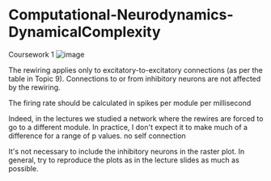 # Computational-Neurodynamics-DynamicalComplexity
Coursework 1
![image](https://github.com/user-attachments/assets/9785f8f5-ab07-4792-8764-2f2d30bc3934)


The rewiring applies only to excitatory-to-excitatory connections (as per the table in Topic 9). Connections to or from inhibitory neurons are not affected by the rewiring.

The firing rate should be calculated in spikes per module per millisecond

Indeed, in the lectures we studied a network where the rewires are forced to go to a different module. In practice, I don't expect it to make much of a difference for a range of p values.
no self connection

It's not necessary to include the inhibitory neurons in the raster plot. In general, try to reproduce the plots as in the lecture slides as much as possible.
